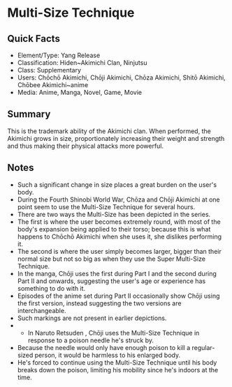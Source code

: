 # Multi-Size Technique

## Quick Facts
- Element/Type: Yang Release
- Classification: Hiden~Akimichi Clan, Ninjutsu
- Class: Supplementary
- Users: Chōchō Akimichi, Chōji Akimichi, Chōza Akimichi, Shitō Akimichi, Chōbee Akimichi~anime
- Media: Anime, Manga, Novel, Game, Movie

## Summary
This is the trademark ability of the Akimichi clan. When performed, the Akimichi grows in size, proportionately increasing their weight and strength and thus making their physical attacks more powerful.

## Notes
- Such a significant change in size places a great burden on the user's body.
- During the Fourth Shinobi World War, Chōza and Chōji Akimichi at one point seem to use the Multi-Size Technique for several hours.
- There are two ways the Multi-Size has been depicted in the series.
- The first is where the user becomes extremely round, with most of the body's expansion being applied to their torso; because this is what happens to Chōchō Akimichi when she uses it, she dislikes performing it.
- The second is where the user simply becomes larger, bigger than their normal size but not so big as when they use the Super Multi-Size Technique.
- In the manga, Chōji uses the first during Part I and the second during Part II and onwards, suggesting the user's age or experience has something to do with it.
- Episodes of the anime set during Part II occasionally show Chōji using the first version, instead suggesting the two versions are interchangeable.
- Such markings are not present in earlier depictions.
- * In Naruto Retsuden , Chōji uses the Multi-Size Technique in response to a poison needle he's struck by.
- Because the needle would only have enough poison to kill a regular-sized person, it would be harmless to his enlarged body.
- He's forced to continue using the Multi-Size Technique until his body breaks down the poison, limiting his mobility since he's indoors at the time.
